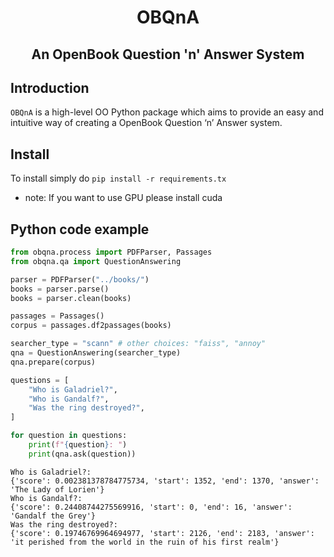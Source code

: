 <h1 align="center">
    <p>OBQnA</p>
</h1>
<h2 align="center">
    <p>An OpenBook Question 'n' Answer System</p>
</h2>

Introduction
------------
`OBQnA` is a high-level OO Python package which aims to provide an easy and intuitive way of creating a OpenBook Question ‘n’ Answer system.

Install
-------
To install simply do ``pip install -r requirements.tx``

* note: If you want to use GPU please install cuda

<p>

Python code example
-------------------
<p>

``` python
from obqna.process import PDFParser, Passages
from obqna.qa import QuestionAnswering

parser = PDFParser("../books/")
books = parser.parse()
books = parser.clean(books)

passages = Passages()
corpus = passages.df2passages(books)

searcher_type = "scann" # other choices: "faiss", "annoy"
qna = QuestionAnswering(searcher_type)
qna.prepare(corpus)

questions = [
    "Who is Galadriel?",
    "Who is Gandalf?",
    "Was the ring destroyed?",
]

for question in questions:
    print(f"{question}: ")
    print(qna.ask(question))

  ```

```
Who is Galadriel?: 
{'score': 0.002381378784775734, 'start': 1352, 'end': 1370, 'answer': 'The Lady of Lorien'}
Who is Gandalf?: 
{'score': 0.24408744275569916, 'start': 0, 'end': 16, 'answer': 'Gandalf the Grey'}
Was the ring destroyed?: 
{'score': 0.19746769964694977, 'start': 2126, 'end': 2183, 'answer': 'it perished from the world in the ruin of his first realm'}
```
